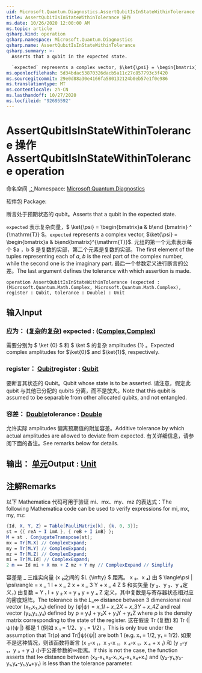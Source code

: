 ```yaml
---
uid: Microsoft.Quantum.Diagnostics.AssertQubitIsInStateWithinTolerance
title: AssertQubitIsInStateWithinTolerance 操作
ms.date: 10/26/2020 12:00:00 AM
ms.topic: article
qsharp.kind: operation
qsharp.namespace: Microsoft.Quantum.Diagnostics
qsharp.name: AssertQubitIsInStateWithinTolerance
qsharp.summary: >-
  Asserts that a qubit in the expected state.

  `expected` represents a complex vector, $\ket{\psi} = \begin{bmatrix}a & b\end{bmatrix}^{\mathrm{T}}$. The first element of the tuples representing each of $a$, $b$ is the real part of the complex number, while the second one is the imaginary part. The last argument defines the tolerance with which assertion is made.
ms.openlocfilehash: 5d34bdac53870326dacb5a11c27c857793c3f420
ms.sourcegitcommit: 29e0d88a30e4166fa580132124b0eb57e1f0e986
ms.translationtype: MT
ms.contentlocale: zh-CN
ms.lasthandoff: 10/27/2020
ms.locfileid: "92695592"
---
```

# <a name="assertqubitisinstatewithintolerance-operation"></a><span data-ttu-id="82218-102">AssertQubitIsInStateWithinTolerance 操作</span><span class="sxs-lookup"><span data-stu-id="82218-102">AssertQubitIsInStateWithinTolerance operation</span></span>

<span data-ttu-id="82218-103">命名空间 [：](xref:Microsoft.Quantum.Diagnostics)</span><span class="sxs-lookup"><span data-stu-id="82218-103">Namespace: [Microsoft.Quantum.Diagnostics](xref:Microsoft.Quantum.Diagnostics)</span></span>

<span data-ttu-id="82218-104">软件包 [](https://nuget.org/packages/)</span><span class="sxs-lookup"><span data-stu-id="82218-104">Package: [](https://nuget.org/packages/)</span></span>


<span data-ttu-id="82218-105">断言处于预期状态的 qubit。</span><span class="sxs-lookup"><span data-stu-id="82218-105">Asserts that a qubit in the expected state.</span></span>

<span data-ttu-id="82218-106">`expected` 表示复杂向量，$ \ket{\psi} = \begin{bmatrix}a & b\end {bmatrix} ^ {\mathrm{T}} $。</span><span class="sxs-lookup"><span data-stu-id="82218-106">`expected` represents a complex vector, $\ket{\psi} = \begin{bmatrix}a & b\end{bmatrix}^{\mathrm{T}}$.</span></span>
<span data-ttu-id="82218-107">元组的第一个元素表示每个 $a $，$b $ 是复数的实部，第二个元素是复数的实部。</span><span class="sxs-lookup"><span data-stu-id="82218-107">The first element of the tuples representing each of $a$, $b$ is the real part of the complex number, while the second one is the imaginary part.</span></span>
<span data-ttu-id="82218-108">最后一个参数定义进行断言的公差。</span><span class="sxs-lookup"><span data-stu-id="82218-108">The last argument defines the tolerance with which assertion is made.</span></span>

```qsharp
operation AssertQubitIsInStateWithinTolerance (expected : (Microsoft.Quantum.Math.Complex, Microsoft.Quantum.Math.Complex), register : Qubit, tolerance : Double) : Unit
```


## <a name="input"></a><span data-ttu-id="82218-109">输入</span><span class="sxs-lookup"><span data-stu-id="82218-109">Input</span></span>

### <a name="expected--complexcomplex"></a><span data-ttu-id="82218-110">应为： ([复杂](xref:Microsoft.Quantum.Math.Complex)的[复杂](xref:Microsoft.Quantum.Math.Complex)) </span><span class="sxs-lookup"><span data-stu-id="82218-110">expected : ([Complex](xref:Microsoft.Quantum.Math.Complex),[Complex](xref:Microsoft.Quantum.Math.Complex))</span></span>

<span data-ttu-id="82218-111">需要分别为 $ \ket {0} $ 和 $ \ket $ 的复杂 amplitudes {1} 。</span><span class="sxs-lookup"><span data-stu-id="82218-111">Expected complex amplitudes for $\ket{0}$ and $\ket{1}$, respectively.</span></span>


### <a name="register--qubit"></a><span data-ttu-id="82218-112">register： [Qubit](xref:microsoft.quantum.lang-ref.qubit)</span><span class="sxs-lookup"><span data-stu-id="82218-112">register : [Qubit](xref:microsoft.quantum.lang-ref.qubit)</span></span>

<span data-ttu-id="82218-113">要断言其状态的 Qubit。</span><span class="sxs-lookup"><span data-stu-id="82218-113">Qubit whose state is to be asserted.</span></span> <span data-ttu-id="82218-114">请注意，假定此 qubit 与其他已分配的 qubits 分离，而不是放大。</span><span class="sxs-lookup"><span data-stu-id="82218-114">Note that this qubit is assumed to be separable from other allocated qubits, and not entangled.</span></span>


### <a name="tolerance--double"></a><span data-ttu-id="82218-115">容差： [Double](xref:microsoft.quantum.lang-ref.double)</span><span class="sxs-lookup"><span data-stu-id="82218-115">tolerance : [Double](xref:microsoft.quantum.lang-ref.double)</span></span>

<span data-ttu-id="82218-116">允许实际 amplitudes 偏离预期值的附加容差。</span><span class="sxs-lookup"><span data-stu-id="82218-116">Additive tolerance by which actual amplitudes are allowed to deviate from expected.</span></span>
<span data-ttu-id="82218-117">有关详细信息，请参阅下面的备注。</span><span class="sxs-lookup"><span data-stu-id="82218-117">See remarks below for details.</span></span>



## <a name="output--unit"></a><span data-ttu-id="82218-118">输出： [单元](xref:microsoft.quantum.lang-ref.unit)</span><span class="sxs-lookup"><span data-stu-id="82218-118">Output : [Unit](xref:microsoft.quantum.lang-ref.unit)</span></span>



## <a name="remarks"></a><span data-ttu-id="82218-119">注解</span><span class="sxs-lookup"><span data-stu-id="82218-119">Remarks</span></span>

<span data-ttu-id="82218-120">以下 Mathematica 代码可用于验证 mi、mx、my、mz 的表达式：</span><span class="sxs-lookup"><span data-stu-id="82218-120">The following Mathematica code can be used to verify expressions for mi, mx, my, mz:</span></span>

```mathematica
{Id, X, Y, Z} = Table[PauliMatrix[k], {k, 0, 3}];
st = {{ reA + I imA }, { reB + I imB} };
M = st . ConjugateTranspose[st];
mx = Tr[M.X] // ComplexExpand;
my = Tr[M.Y] // ComplexExpand;
mz = Tr[M.Z] // ComplexExpand;
mi = Tr[M.Id] // ComplexExpand;
2 m == Id mi + X mx + Z mz + Y my // ComplexExpand // Simplify
```

<span data-ttu-id="82218-121">容差是 \_ 三维实向量 (x ₂之间的 $L {\infty} $ 距离。 x ₃、x ₄) 由 $ \langle\psi | \psi\rangle = x \_ 1 I + x \_ 2 x + x \_ 3 Y + x \_ 4 Z $ 和实矢量 (y ₂、y ₃、y ₄定义，) 由复数 = Y ₁ I + y ₂ x + y ₃ y + y ₄ Z 定义，其中复数是与寄存器状态相对应的密度矩阵。</span><span class="sxs-lookup"><span data-stu-id="82218-121">The tolerance is the $L\_{\infty}$ distance between 3 dimensional real vector (x₂,x₃,x₄) defined by $\langle\psi|\psi\rangle = x\_1 I + x\_2 X + x\_3 Y + x\_4 Z$ and real vector (y₂,y₃,y₄) defined by ρ = y₁I + y₂X + y₃Y + y₄Z where ρ is the density matrix corresponding to the state of the register.</span></span>
<span data-ttu-id="82218-122">这在假设 Tr (复数) 和 Tr (| ψ⟩⟨ψ |) 都是 1 (例如 x ₁ = 1/2、y ₁ = 1/2) 。</span><span class="sxs-lookup"><span data-stu-id="82218-122">This is only true under the assumption that Tr(ρ) and Tr(|ψ⟩⟨ψ|) are both 1 (e.g. x₁ = 1/2, y₁ = 1/2).</span></span>
<span data-ttu-id="82218-123">如果不是这种情况，则该函数将断言 (x ₂-x ₁，x ₃-x ₁，x ₄-x ₁，x ₄ + x ₁) 和 (y ₂-y ₁，y ₃ + y ₁) 小于公差参数的∞距离。</span><span class="sxs-lookup"><span data-stu-id="82218-123">If this is not the case, the function asserts that l∞ distance between (x₂-x₁,x₃-x₁,x₄-x₁,x₄+x₁) and (y₂-y₁,y₃-y₁,y₄-y₁,y₄+y₁) is less than the tolerance parameter.</span></span>